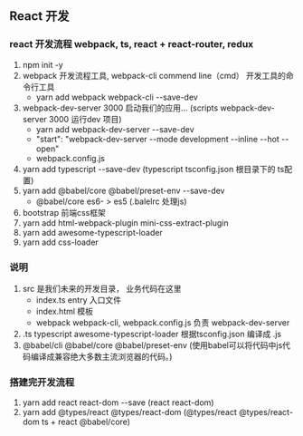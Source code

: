 ## React 开发
### react 开发流程  webpack, ts, react + react-router,  redux
1. npm init -y
2. webpack    开发流程工具, webpack-cli  commend line（cmd） 开发工具的命令行工具
    - yarn add  webpack webpack-cli --save-dev 
3. webpack-dev-server 3000 启动我们的应用... (scripts webpack-dev-server 3000 运行dev 项目)
    - yarn add  webpack-dev-server --save-dev
    - "start": "webpack-dev-server --mode development --inline --hot --open"
    - webpack.config.js
4. yarn add  typescript --save-dev (typescript tsconfig.json 根目录下的 ts配置)
5. yarn add  @babel/core @babel/preset-env --save-dev
    - @babel/core es6- > es5 (.balelrc 处理js)
6. bootstrap 前端css框架
7. yarn add html-webpack-plugin mini-css-extract-plugin
8. yarn add awesome-typescript-loader
9. yarn add css-loader

### 说明
1. src 是我们未来的开发目录， 业务代码在这里 
    - index.ts entry 入口文件
    - index.html 模板
    - webpack webpack-cli, webpack.config.js 负责 webpack-dev-server
2. .ts typescript   awesome-typescript-loader 根据tsconfig.json 编译成 .js
3. @babel/cli @babel/core @babel/preset-env (使用babel可以将代码中js代码编译成兼容绝大多数主流浏览器的代码。)

### 搭建完开发流程
1. yarn add  react react-dom --save (react react-dom)
2. yarn add @types/react @types/react-dom   (@types/react @types/react-dom ts + react @babel/core)
